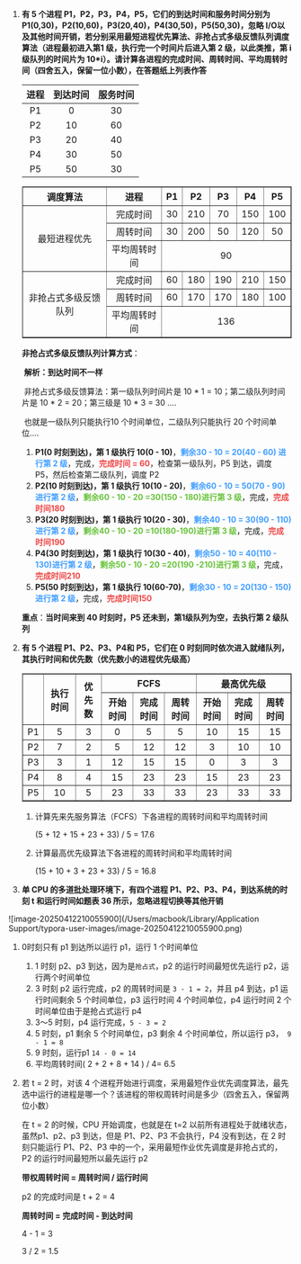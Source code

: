 1. **有 5 个进程 P1，P2，P3，P4，P5，它们的到达时间和服务时间分别为P1(0,30)，P2(10,60)，P3(20,40)，P4(30,50)，P5(50,30)，忽略 I/O以及其他时间开销，若分别采用最短进程优先算法、非抢占式多级反馈队列调度算法（进程最初进入第1 级，执行完一个时间片后进入第 2 级，以此类推，第 i 级队列的时间片为 10*i）。请计算各进程的完成时间、周转时间、平均周转时间（四舍五入，保留一位小数），在答题纸上列表作答**

   | 进程 | 到达时间 | 服务时间 |
   | :--: | :------: | :------: |
   |  P1  |    0     |    30    |
   |  P2  |    10    |    60    |
   |  P3  |    20    |    40    |
   |  P4  |    30    |    50    |
   |  P5  |    50    |    30    |

   <table border="1" style="width: 100%; text-align: center; vertical-align: middle;">
     <tr>
       <th>调度算法</th>
       <th>进程</th>
        <th>P1</th>
        <th>P2</th>
        <th>P3</th>
        <th>P4</th>
        <th>P5</th>
     </tr>
     <tr>
      <td rowspan="3">最短进程优先</td>
      <td>完成时间</td>
      <td>30</td>
      <td>210</td>
      <td>70</td>
      <td>150</td>
      <td>100</td>
    </tr>
    <tr>
      <td>周转时间</td>
      <td>30</td>
      <td>200</td>
      <td>50</td>
      <td>120</td>
      <td>50</td>
    </tr>
    <tr>
      <td>平均周转时间</td>
      <td colspan="5">90</td>
    </tr>
    <tr>
      <td rowspan="3">非抢占式多级反馈队列</td>
      <td>完成时间</td>
      <td>60</td>
      <td>180</td>
      <td>190</td>
      <td>210</td>
      <td>150</td>
    </tr>
    <tr>
      <td>周转时间</td>
      <td>60</td>
      <td>170</td>
      <td>170</td>
      <td>180</td>
      <td>100</td>
    </tr>
    <tr>
      <td>平均周转时间</td>
      <td colspan="5">136</td>
    </tr>
   </table>


   **非抢占式多级反馈队列计算方式**：

   ​	**解析：到达时间不一样**

   ​	非抢占式多级反馈算法：第一级队列时间片是 10 * 1 = 10；第二级队列时间片是 10 * 2 = 20；第三级是 10 * 3 = 30 ....

   ​	也就是一级队列只能执行10 个时间单位，二级队列只能执行 20 个时间单位....

   1. **P1(0 时刻到达)，第 1 级执行 10(0 - 10)**，**<font color='#409EFF'>剩余30 - 10 = 20(40 - 60) 进行第 2 级</font>**，完成，**<font color='#EF4444'>完成时间 = 60</font>**，检查第一级队列，P5 到达，调度 P5，然后检查第二级队列，调度 P2
   1. **P2(10 时刻到达)，第 1 级执行 10(10 - 20)**，**<font color='#409EFF'>剩余60 - 10 = 50(70 - 90)进行第 2 级</font>**，**<font color='#67C23A'>剩余60 - 10 - 20 =30(150 - 180)进行第 3 级</font>**，完成，**<font color='#EF4444'>完成时间180</font>**
   1. **P3(20 时刻到达)，第 1 级执行 10(20 - 30)**，**<font color='#409EFF'>剩余40 - 10 = 30(90 - 110)进行第 2 级</font>**，**<font color='#67C23A'>剩余40 - 10 - 20 =10(180-190)进行第 3 级</font>**，完成，**<font color='#EF4444'>完成时间190</font>**
   1. **P4(30 时刻到达)，第 1 级执行 10(30 - 40)**，**<font color='#409EFF'>剩余50 - 10 = 40(110 - 130)进行第 2 级</font>**，**<font color='#67C23A'>剩余50 - 10 - 20 =20(190 -210)进行第 3 级</font>**，完成，**<font color='#EF4444'>完成时间210</font>**
   1. **P5(50 时刻到达)，第 1 级执行  10(60-70)**，**<font color='#409EFF'>剩余30 - 10 = 20(130 - 150)进行第 2 级</font>**，完成，**<font color='#EF4444'>完成时间150</font>**

   **重点**：**当时间来到 40 时刻时，P5 还未到，第1级队列为空，去执行第 2 级队列**

1. **有 5 个进程 P1、P2、P3、P4和 P5，它们在 0 时刻同时依次进入就绪队列，其执行时间和优先数（优先数小的进程优先级高）**

   <table border="1" style="width: 100%; text-align: center; vertical-align: middle;">
     <!-- 第一行表头，第一列、第二列、第三列向下合并一行，第四列拆分成三列 -->
     <tr>
       <th rowspan="2"></th>
       <th rowspan="2">执行时间</th>
       <th rowspan="2">优先数</th> 
       <th colspan="3">FCFS</th>
       <th colspan="3">最高优先级</th>
     </tr>
     <!-- 第二行表头，列4拆分成三列 -->
     <tr>
       <th>开始时间</th>
       <th>完成时间</th>
       <th>周转时间</th>
       <th>开始时间</th>
       <th>完成时间</th>
       <th>周转时间</th>
     </tr>
     <!-- 数据行 -->
     <tr>
       <td>P1</td>
       <td>5</td>
       <td>3</td>
       <td>0</td>
       <td>5</td>
       <td>5</td>
       <td>10</td>
       <td>15</td>
       <td>15</td>
     </tr>
     <tr>
       <td>P2</td>
       <td>7</td>
       <td>2</td>
       <td>5</td>
       <td>12</td>
       <td>12</td>
       <td>3</td>
       <td>10</td>
       <td>10</td>
     </tr>
     <tr>
       <td>P3</td>
       <td>3</td>
       <td>1</td>
       <td>12</td>
       <td>15</td>
       <td>15</td>
       <td>0</td>
       <td>3</td>
       <td>3</td>
     </tr>
     <tr>
       <td>P4</td>
       <td>8</td>
       <td>4</td>
       <td>15</td>
       <td>23</td>
       <td>23</td>
       <td>15</td>
       <td>23</td>
       <td>23</td>
     </tr>
     <tr>
       <td>P5</td>
       <td>10</td>
       <td>5</td>
       <td>23</td>
       <td>33</td>
       <td>33</td>
       <td>23</td>
       <td>33</td>
       <td>33</td>
     </tr>
   </table>


   1. 计算先来先服务算法（FCFS）下各进程的周转时间和平均周转时间

      (5 + 12 + 15 + 23 + 33) / 5 = 17.6 

   1. 计算最高优先级算法下各进程的周转时间和平均周转时间

      (15 + 10 + 3 + 23 + 33) / 5 = 16.8 

1. **单 CPU 的多道批处理环境下，有四个进程 P1、P2、P3、P4，到达系统的时刻 t 和运行时间如题表 36 所示，忽略进程切换等其他开销**

![image-20250412210055900](/Users/macbook/Library/Application Support/typora-user-images/image-20250412210055900.png)

1. 0时刻只有 p1 到达所以运行 p1，运行 1 个时间单位

   1. 1 时刻 p2、p3 到达，因为是`抢占式`，p2 的运行时间最短优先运行 p2，运行两个时间单位
   1. 3 时刻 p2 运行完成，p2 的周转时间是 `3 - 1 = 2`，并且 p4 到达，p1 运行时间剩余 5 个时间单位，p3 运行时间 4 个时间单位，p4 运行时间 2 个时间单位由于是抢占式运行 p4
   1. 3～5 时刻，p4 运行完成，`5 - 3 = 2`
   1. 5 时刻，p1 剩余 5 个时间单位，p3 剩余 4 个时间单位，所以运行 p3，` 9 - 1 = 8`
   1. 9 时刻，运行p1 `14 - 0 = 14`
   1. 平均周转时间( 2  + 2 + 8 + 14 ) / 4= 6.5

1. 若 t = 2 时，对该 4 个进程开始进行调度，采用最短作业优先调度算法，最先选中运行的进程是哪一个？该进程的带权周转时间是多少（四舍五入，保留两位小数）

   在 t = 2 的时候，CPU 开始调度，也就是在 t=2 以前所有进程处于就绪状态，虽然p1、p2、p3 到达，但是 P1、P2、P3 不会执行，P4 没有到达，在 2 时刻只能运行 P1、P2、P3 中的一个，采用最短作业优先调度是非抢占式的，P2 的运行时间最短所以最先运行 p2

   **带权周转时间 = 周转时间 / 运行时间**

   p2 的完成时间是 t + 2 = 4

   **周转时间 = 完成时间 - 到达时间**

   4 - 1 = 3

   3 / 2 = 1.5